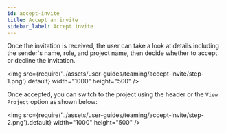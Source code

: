 ```yaml
---
id: accept-invite
title: Accept an invite
sidebar_label: Accept invite
---
```


Once the invitation is received, the user can take a look at details including the sender's name, role, and project name, then decide whether to accept or decline the invitation.


<img src={require('../assets/user-guides/teaming/accept-invite/step-1.png').default} width="1000" height="500" />

Once accepted, you can switch to the project using the header or the `View Project` option as shown below:

<img src={require('../assets/user-guides/teaming/accept-invite/step-2.png').default} width="1000" height="500" />
